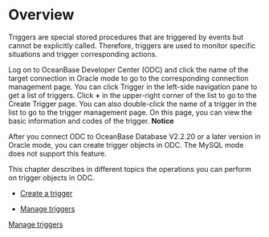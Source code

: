 Overview 
=============================

Triggers are special stored procedures that are triggered by events but cannot be explicitly called. Therefore, triggers are used to monitor specific situations and trigger corresponding actions. 

Log on to OceanBase Developer Center (ODC) and click the name of the target connection in Oracle mode to go to the corresponding connection management page. You can click Trigger in the left-side navigation pane to get a list of triggers. Click **+** in the upper-right corner of the list to go to the Create Trigger page. You can also double-click the name of a trigger in the list to go to the trigger management page. On this page, you can view the basic information and codes of the trigger. 
**Notice**



After you connect ODC to OceanBase Database V2.2.20 or a later version in Oracle mode, you can create trigger objects in ODC. The MySQL mode does not support this feature.

This chapter describes in different topics the operations you can perform on trigger objects in ODC.

* [Create a trigger](../7.client-odc-trigger-objects/2.client-odc-create-a-trigger.md)

  

* [Manage triggers](../7.client-odc-trigger-objects/3.client-odc-manage-triggers.md)

  




[Manage triggers](../7.client-odc-trigger-objects/3.client-odc-manage-triggers.md)
